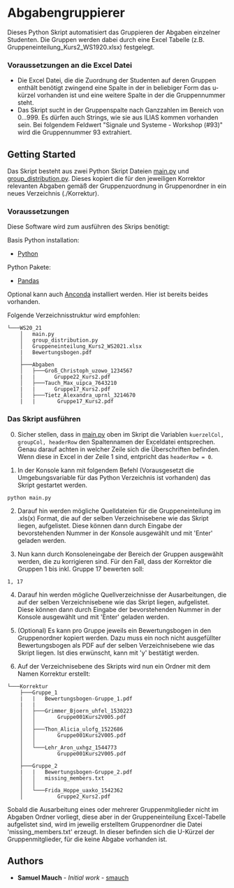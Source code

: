 # Abgabengruppierer

Dieses Python Skript automatisiert das Gruppieren der Abgaben einzelner Studenten. Die Gruppen werden dabei durch eine Excel Tabelle (z.B. Gruppeneinteilung_Kurs2_WS1920.xlsx) festgelegt.

### Voraussetzungen an die Excel Datei
- Die Excel Datei, die die Zuordnung der Studenten auf deren Gruppen enthält benötigt zwingend eine Spalte in der in beliebiger Form das u-kürzel vorhanden ist und eine weitere Spalte in der die Gruppennummer steht.
- Das Skript sucht in der Gruppenspalte nach Ganzzahlen im Bereich von 0...999. Es dürfen auch Strings, wie sie aus ILIAS kommen vorhanden sein. Bei folgendem Feldwert "Signale und Systeme - Workshop (#93)" wird die Gruppennummer 93 extrahiert.

## Getting Started

Das Skript besteht aus zwei Python Skript Dateien [main.py](./main.py) und [group_distribution.py](./group_distribution.py). Dieses kopiert die für den jeweiligen Kor­rek­tor relevanten Abgaben gemäß der Gruppenzuordnung in Gruppenordner in ein neues Verzeichnis (./Korrektur).

### Voraussetzungen

Diese Software wird zum ausführen des Skrips benötigt:

Basis Python installation: 
- [Python](https://www.python.org/)

Python Pakete: 
- [Pandas](https://pandas.pydata.org/)

Optional kann auch [Anconda](https://www.anaconda.com/) installiert werden. Hier ist bereits beides vorhanden.

Folgende Verzeichnisstruktur wird empfohlen:
```
└───WS20_21
    │   main.py
    │   group_distribution.py
    │   Gruppeneinteilung_Kurs2_WS2021.xlsx
    |   Bewertungsbogen.pdf
    │
    ├───Abgaben
    │   ├───Groß_Christoph_uzowo_1234567
    |   |      Gruppe22_Kurs2.pdf
    │   ├───Tauch_Max_uipca_7643210
    |   |      Gruppe17_Kurs2.pdf
    │   ├───Tietz_Alexandra_uprnl_3214670
    |   |       Gruppe17_Kurs2.pdf
```

### Das Skript ausführen
0. Sicher stellen, dass in [main.py](./main.py) oben im Skript die Variablen `kuerzelCol, groupCol, headerRow` den Spaltennamen der Exceldatei entsprechen. Genau darauf achten in welcher Zeile sich die Überschriften befinden. Wenn diese in Excel in der Zeile 1 sind, entpricht das `headerRow = 0`.

1. In der Konsole kann mit folgendem Befehl (Vorausgesetzt die Umgebungsvariable für das Python Verzeichnis ist vorhanden) das Skript gestartet werden.

```
python main.py
```

2. Darauf hin werden mögliche Quelldateien für die Gruppeneinteilung im .xls(x) Format, die auf der selben Verzeichnisebene wie das Skript liegen, aufgelistet. Diese können dann durch Eingabe der bevorstehenden Nummer in der Konsole ausgewählt und mit 'Enter' geladen werden.

3. Nun kann durch Konsoleneingabe der Bereich der Gruppen ausgewählt werden, die zu korrigieren sind.
Für den Fall, dass der Kor­rek­tor die Gruppen 1 bis inkl. Gruppe 17 bewerten soll:
```
1, 17
```

4. Darauf hin werden mögliche Quellverzeichnisse der Ausarbeitungen, die auf der selben Verzeichnisebene wie das Skript liegen, aufgelistet. Diese können dann durch Eingabe der bevorstehenden Nummer in der Konsole ausgewählt und mit 'Enter' geladen werden.

5. (Optional) Es kann pro Gruppe jeweils ein Bewertungsbogen in den Gruppenordner kopiert werden. Dazu muss ein noch nicht ausgefüllter Bewertungsbogen als PDF auf der selben Verzeichnisebene wie das Skript liegen. Ist dies erwünscht, kann mit 'y' bestätigt werden.

6. Auf der Verzeichnisebene des Skripts wird nun ein Ordner mit dem Namen Korrektur erstellt:

```
└───Korrektur
    ├───Gruppe_1
    |   |   Bewertungsbogen-Gruppe_1.pdf
    |   |
    │   ├───Grimmer_Bjoern_uhfel_1530223
    │   │       Gruppe001Kurs2V005.pdf
    │   │
    │   ├───Thon_Alicia_ulofg_1522686
    │   │       Gruppe001Kurs2V005.pdf
    │   │
    │   └───Lehr_Aron_uxhgz_1544773
    │           Gruppe001Kurs2V005.pdf
    │
    ├───Gruppe_2
    |   |   Bewertungsbogen-Gruppe_2.pdf
    │   │   missing_members.txt
    │   │
    │   └───Frida_Hoppe_uaxko_1542362
    │           Gruppe2_Kurs2.pdf
```

Sobald die Ausarbeitung eines oder mehrerer Gruppenmitglieder nicht im Abgaben Ordner vorliegt, diese aber in der Gruppeneinteilung Excel-Tabelle aufgelistet sind, wird im jeweilig erstelltem Gruppenordner die Datei 'missing_members.txt' erzeugt. In dieser befinden sich die U-Kürzel der Gruppenmitglieder, für die keine Abgabe vorhanden ist.

## Authors

* **Samuel Mauch** - *Initial work* - [smauch](https://github.com/smauch)
